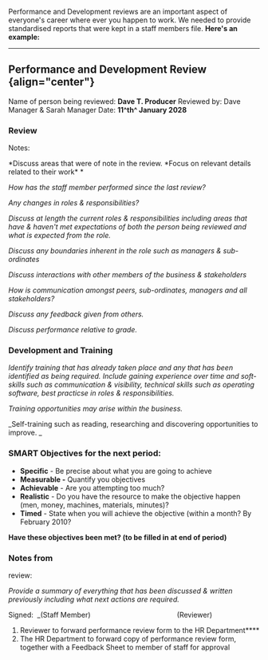
Performance and Development reviews are an important aspect of
everyone's career where ever you happen to work. We needed to provide
standardised reports that were kept in a staff members file.
**Here's an example:**

---

<div>

## Performance and Development Review {align="center"}

Name of person being
reviewed: **Dave T. Producer** Reviewed
by: Dave Manager & Sarah Manager
Date: **11^th^ January 2028**

### Review

Notes:

*Discuss areas that were of note in the review. *Focus on relevant
details related to their work\* \*

_How has the staff member performed since the last review?_

_Any changes in roles & responsibilities?_

_Discuss at length the current roles & responsibilities including areas
that have & haven't met expectations of both the person being reviewed
and what is expected from the role._

_Discuss any boundaries inherent in the role such as managers &
sub-ordinates_

_Discuss interactions with other members of the business & stakeholders_

_How is communication amongst peers, sub-ordinates, managers and all
stakeholders?_

_Discuss any feedback given from others._

_Discuss performance relative to grade._

### **Development and Training**

_Identify training that has already taken place and any that has been
identified as being required. Include gaining experience over time
and soft-skills such as communication & visibility, technical skills
such as operating software, best practicse in roles & responsibilities._

_Training opportunities may arise within the business._

_Self-training such as reading, researching and discovering
opportunities to improve. _

### **SMART Objectives for the next period:**

- **Specific** - Be precise about what you are going to achieve
- **Measurable -** Quantify you objectives
- **Achievable** - Are you attempting too much?
- **Realistic** - Do you have the resource to make the objective
  happen (men, money, machines, materials, minutes)?
- **Timed** - State when you will achieve the objective (within a
  month? By February 2010?

**Have these objectives been met? (to be filled in at end of period)**

### Notes from

review:

_Provide a summary of everything that has been discussed & written
previously including what next actions are required._

Signed:  \_(Staff Member)                                          
 (Reviewer)

</div>

1.  Reviewer to forward performance review form to the HR Department\*\*\*\*
2.  The HR Department to forward copy of performance review form,
    together with a Feedback Sheet to member of staff for approval

